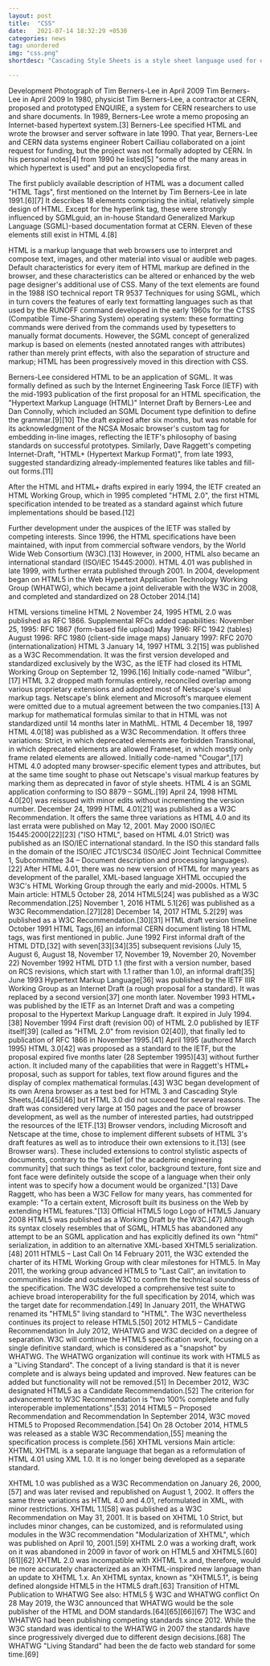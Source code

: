 ```yaml
---
layout: post
title:  "CSS"
date:   2021-07-14 18:32:29 +0530
categories: news
tag: unordered
img: "css.png"
shortdesc: "Cascading Style Sheets is a style sheet language used for describing the presentation of a document written in a markup language such as HTML. CSS is a cornerstone technology of the World Wide Web, alongside HTML and JavaScript."

---
```

Development
Photograph of Tim Berners-Lee in April 2009
Tim Berners-Lee in April 2009
In 1980, physicist Tim Berners-Lee, a contractor at CERN, proposed and prototyped ENQUIRE, a system for CERN researchers to use and share documents. In 1989, Berners-Lee wrote a memo proposing an Internet-based hypertext system.[3] Berners-Lee specified HTML and wrote the browser and server software in late 1990. That year, Berners-Lee and CERN data systems engineer Robert Cailliau collaborated on a joint request for funding, but the project was not formally adopted by CERN. In his personal notes[4] from 1990 he listed[5] "some of the many areas in which hypertext is used" and put an encyclopedia first.

The first publicly available description of HTML was a document called "HTML Tags", first mentioned on the Internet by Tim Berners-Lee in late 1991.[6][7] It describes 18 elements comprising the initial, relatively simple design of HTML. Except for the hyperlink tag, these were strongly influenced by SGMLguid, an in-house Standard Generalized Markup Language (SGML)-based documentation format at CERN. Eleven of these elements still exist in HTML 4.[8]

HTML is a markup language that web browsers use to interpret and compose text, images, and other material into visual or audible web pages. Default characteristics for every item of HTML markup are defined in the browser, and these characteristics can be altered or enhanced by the web page designer's additional use of CSS. Many of the text elements are found in the 1988 ISO technical report TR 9537 Techniques for using SGML, which in turn covers the features of early text formatting languages such as that used by the RUNOFF command developed in the early 1960s for the CTSS (Compatible Time-Sharing System) operating system: these formatting commands were derived from the commands used by typesetters to manually format documents. However, the SGML concept of generalized markup is based on elements (nested annotated ranges with attributes) rather than merely print effects, with also the separation of structure and markup; HTML has been progressively moved in this direction with CSS.

Berners-Lee considered HTML to be an application of SGML. It was formally defined as such by the Internet Engineering Task Force (IETF) with the mid-1993 publication of the first proposal for an HTML specification, the "Hypertext Markup Language (HTML)" Internet Draft by Berners-Lee and Dan Connolly, which included an SGML Document type definition to define the grammar.[9][10] The draft expired after six months, but was notable for its acknowledgment of the NCSA Mosaic browser's custom tag for embedding in-line images, reflecting the IETF's philosophy of basing standards on successful prototypes. Similarly, Dave Raggett's competing Internet-Draft, "HTML+ (Hypertext Markup Format)", from late 1993, suggested standardizing already-implemented features like tables and fill-out forms.[11]

After the HTML and HTML+ drafts expired in early 1994, the IETF created an HTML Working Group, which in 1995 completed "HTML 2.0", the first HTML specification intended to be treated as a standard against which future implementations should be based.[12]

Further development under the auspices of the IETF was stalled by competing interests. Since 1996, the HTML specifications have been maintained, with input from commercial software vendors, by the World Wide Web Consortium (W3C).[13] However, in 2000, HTML also became an international standard (ISO/IEC 15445:2000). HTML 4.01 was published in late 1999, with further errata published through 2001. In 2004, development began on HTML5 in the Web Hypertext Application Technology Working Group (WHATWG), which became a joint deliverable with the W3C in 2008, and completed and standardized on 28 October 2014.[14]

HTML versions timeline
HTML 2
November 24, 1995
HTML 2.0 was published as RFC 1866. Supplemental RFCs added capabilities:
November 25, 1995: RFC 1867 (form-based file upload)
May 1996: RFC 1942 (tables)
August 1996: RFC 1980 (client-side image maps)
January 1997: RFC 2070 (internationalization)
HTML 3
January 14, 1997
HTML 3.2[15] was published as a W3C Recommendation. It was the first version developed and standardized exclusively by the W3C, as the IETF had closed its HTML Working Group on September 12, 1996.[16]
Initially code-named "Wilbur",[17] HTML 3.2 dropped math formulas entirely, reconciled overlap among various proprietary extensions and adopted most of Netscape's visual markup tags. Netscape's blink element and Microsoft's marquee element were omitted due to a mutual agreement between the two companies.[13] A markup for mathematical formulas similar to that in HTML was not standardized until 14 months later in MathML.
HTML 4
December 18, 1997
HTML 4.0[18] was published as a W3C Recommendation. It offers three variations:
Strict, in which deprecated elements are forbidden
Transitional, in which deprecated elements are allowed
Frameset, in which mostly only frame related elements are allowed.
Initially code-named "Cougar",[17] HTML 4.0 adopted many browser-specific element types and attributes, but at the same time sought to phase out Netscape's visual markup features by marking them as deprecated in favor of style sheets. HTML 4 is an SGML application conforming to ISO 8879 – SGML.[19]
April 24, 1998
HTML 4.0[20] was reissued with minor edits without incrementing the version number.
December 24, 1999
HTML 4.01[21] was published as a W3C Recommendation. It offers the same three variations as HTML 4.0 and its last errata were published on May 12, 2001.
May 2000
ISO/IEC 15445:2000[22][23] ("ISO HTML", based on HTML 4.01 Strict) was published as an ISO/IEC international standard. In the ISO this standard falls in the domain of the ISO/IEC JTC1/SC34 (ISO/IEC Joint Technical Committee 1, Subcommittee 34 – Document description and processing languages).[22]
After HTML 4.01, there was no new version of HTML for many years as development of the parallel, XML-based language XHTML occupied the W3C's HTML Working Group through the early and mid-2000s.
HTML 5
Main article: HTML5
October 28, 2014
HTML5[24] was published as a W3C Recommendation.[25]
November 1, 2016
HTML 5.1[26] was published as a W3C Recommendation.[27][28]
December 14, 2017
HTML 5.2[29] was published as a W3C Recommendation.[30][31]
HTML draft version timeline
October 1991
HTML Tags,[6] an informal CERN document listing 18 HTML tags, was first mentioned in public.
June 1992
First informal draft of the HTML DTD,[32] with seven[33][34][35] subsequent revisions (July 15, August 6, August 18, November 17, November 19, November 20, November 22)
November 1992
HTML DTD 1.1 (the first with a version number, based on RCS revisions, which start with 1.1 rather than 1.0), an informal draft[35]
June 1993
Hypertext Markup Language[36] was published by the IETF IIIR Working Group as an Internet Draft (a rough proposal for a standard). It was replaced by a second version[37] one month later.
November 1993
HTML+ was published by the IETF as an Internet Draft and was a competing proposal to the Hypertext Markup Language draft. It expired in July 1994.[38]
November 1994
First draft (revision 00) of HTML 2.0 published by IETF itself[39] (called as "HTML 2.0" from revision 02[40]), that finally led to publication of RFC 1866 in November 1995.[41]
April 1995 (authored March 1995)
HTML 3.0[42] was proposed as a standard to the IETF, but the proposal expired five months later (28 September 1995)[43] without further action. It included many of the capabilities that were in Raggett's HTML+ proposal, such as support for tables, text flow around figures and the display of complex mathematical formulas.[43]
W3C began development of its own Arena browser as a test bed for HTML 3 and Cascading Style Sheets,[44][45][46] but HTML 3.0 did not succeed for several reasons. The draft was considered very large at 150 pages and the pace of browser development, as well as the number of interested parties, had outstripped the resources of the IETF.[13] Browser vendors, including Microsoft and Netscape at the time, chose to implement different subsets of HTML 3's draft features as well as to introduce their own extensions to it.[13] (see Browser wars). These included extensions to control stylistic aspects of documents, contrary to the "belief [of the academic engineering community] that such things as text color, background texture, font size and font face were definitely outside the scope of a language when their only intent was to specify how a document would be organized."[13] Dave Raggett, who has been a W3C Fellow for many years, has commented for example: "To a certain extent, Microsoft built its business on the Web by extending HTML features."[13]
Official HTML5 logo
Logo of HTML5
January 2008
HTML5 was published as a Working Draft by the W3C.[47]
Although its syntax closely resembles that of SGML, HTML5 has abandoned any attempt to be an SGML application and has explicitly defined its own "html" serialization, in addition to an alternative XML-based XHTML5 serialization.[48]
2011 HTML5 – Last Call
On 14 February 2011, the W3C extended the charter of its HTML Working Group with clear milestones for HTML5. In May 2011, the working group advanced HTML5 to "Last Call", an invitation to communities inside and outside W3C to confirm the technical soundness of the specification. The W3C developed a comprehensive test suite to achieve broad interoperability for the full specification by 2014, which was the target date for recommendation.[49] In January 2011, the WHATWG renamed its "HTML5" living standard to "HTML". The W3C nevertheless continues its project to release HTML5.[50]
2012 HTML5 – Candidate Recommendation
In July 2012, WHATWG and W3C decided on a degree of separation. W3C will continue the HTML5 specification work, focusing on a single definitive standard, which is considered as a "snapshot" by WHATWG. The WHATWG organization will continue its work with HTML5 as a "Living Standard". The concept of a living standard is that it is never complete and is always being updated and improved. New features can be added but functionality will not be removed.[51]
In December 2012, W3C designated HTML5 as a Candidate Recommendation.[52] The criterion for advancement to W3C Recommendation is "two 100% complete and fully interoperable implementations".[53]
2014 HTML5 – Proposed Recommendation and Recommendation
In September 2014, W3C moved HTML5 to Proposed Recommendation.[54]
On 28 October 2014, HTML5 was released as a stable W3C Recommendation,[55] meaning the specification process is complete.[56]
XHTML versions
Main article: XHTML
XHTML is a separate language that began as a reformulation of HTML 4.01 using XML 1.0. It is no longer being developed as a separate standard.

XHTML 1.0 was published as a W3C Recommendation on January 26, 2000,[57] and was later revised and republished on August 1, 2002. It offers the same three variations as HTML 4.0 and 4.01, reformulated in XML, with minor restrictions.
XHTML 1.1[58] was published as a W3C Recommendation on May 31, 2001. It is based on XHTML 1.0 Strict, but includes minor changes, can be customized, and is reformulated using modules in the W3C recommendation "Modularization of XHTML", which was published on April 10, 2001.[59]
XHTML 2.0 was a working draft, work on it was abandoned in 2009 in favor of work on HTML5 and XHTML5.[60][61][62] XHTML 2.0 was incompatible with XHTML 1.x and, therefore, would be more accurately characterized as an XHTML-inspired new language than an update to XHTML 1.x.
An XHTML syntax, known as "XHTML5.1", is being defined alongside HTML5 in the HTML5 draft.[63]
Transition of HTML Publication to WHATWG
See also: HTML5 § W3C and WHATWG conflict
On 28 May 2019, the W3C announced that WHATWG would be the sole publisher of the HTML and DOM standards.[64][65][66][67] The W3C and WHATWG had been publishing competing standards since 2012. While the W3C standard was identical to the WHATWG in 2007 the standards have since progressively diverged due to different design decisions.[68] The WHATWG "Living Standard" had been the de facto web standard for some time.[69]